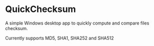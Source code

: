 # QuickChecksum

A simple Windows desktop app to quickly compute and compare files checksum.

Currently supports MD5, SHA1, SHA252 and SHA512
